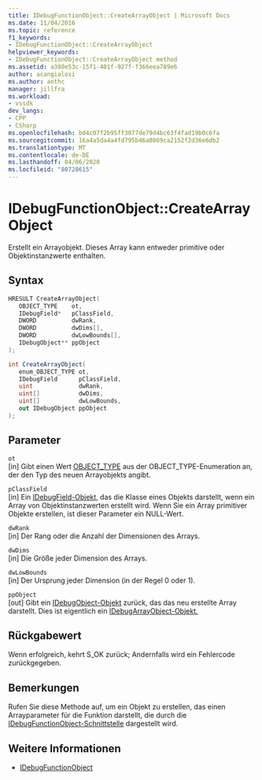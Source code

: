 ```yaml
---
title: IDebugFunctionObject::CreateArrayObject | Microsoft Docs
ms.date: 11/04/2016
ms.topic: reference
f1_keywords:
- IDebugFunctionObject::CreateArrayObject
helpviewer_keywords:
- IDebugFunctionObject::CreateArrayObject method
ms.assetid: a380e53c-15f1-401f-927f-f366eea789e6
author: acangialosi
ms.author: anthc
manager: jillfra
ms.workload:
- vssdk
dev_langs:
- CPP
- CSharp
ms.openlocfilehash: bd4c07f2b95ff3077de79d4bc63f4fad19b0c6fa
ms.sourcegitcommit: 16a4a5da4a4fd795b46a0869ca2152f2d36e6db2
ms.translationtype: MT
ms.contentlocale: de-DE
ms.lasthandoff: 04/06/2020
ms.locfileid: "80728615"
---
```

# <a name="idebugfunctionobjectcreatearrayobject"></a>IDebugFunctionObject::CreateArrayObject
Erstellt ein Arrayobjekt. Dieses Array kann entweder primitive oder Objektinstanzwerte enthalten.

## <a name="syntax"></a>Syntax

```cpp
HRESULT CreateArrayObject( 
   OBJECT_TYPE    ot,
   IDebugField*   pClassField,
   DWORD          dwRank,
   DWORD          dwDims[],
   DWORD          dwLowBounds[],
   IDebugObject** ppObject
);
```

```csharp
int CreateArrayObject(
   enum_OBJECT_TYPE ot,
   IDebugField      pClassField,
   uint             dwRank,
   uint[]           dwDims,
   uint[]           dwLowBounds,
   out IDebugObject ppObject
);
```

## <a name="parameters"></a>Parameter
`ot`\
[in] Gibt einen Wert [OBJECT_TYPE](../../../extensibility/debugger/reference/object-type.md) aus der OBJECT_TYPE-Enumeration an, der den Typ des neuen Arrayobjekts angibt.

`pClassField`\
[in] Ein [IDebugField-Objekt,](../../../extensibility/debugger/reference/idebugfield.md) das die Klasse eines Objekts darstellt, wenn ein Array von Objektinstanzwerten erstellt wird. Wenn Sie ein Array primitiver Objekte erstellen, ist dieser Parameter ein NULL-Wert.

`dwRank`\
[in] Der Rang oder die Anzahl der Dimensionen des Arrays.

`dwDims`\
[in] Die Größe jeder Dimension des Arrays.

`dwLowBounds`\
[in] Der Ursprung jeder Dimension (in der Regel 0 oder 1).

`ppObject`\
[out] Gibt ein [IDebugObject-Objekt](../../../extensibility/debugger/reference/idebugobject.md) zurück, das das neu erstellte Array darstellt. Dies ist eigentlich ein [IDebugArrayObject-Objekt.](../../../extensibility/debugger/reference/idebugarrayobject.md)

## <a name="return-value"></a>Rückgabewert
 Wenn erfolgreich, kehrt S_OK zurück; Andernfalls wird ein Fehlercode zurückgegeben.

## <a name="remarks"></a>Bemerkungen
 Rufen Sie diese Methode auf, um ein Objekt zu erstellen, das einen Arrayparameter für die Funktion darstellt, die durch die [IDebugFunctionObject-Schnittstelle](../../../extensibility/debugger/reference/idebugfunctionobject.md) dargestellt wird.

## <a name="see-also"></a>Weitere Informationen
- [IDebugFunctionObject](../../../extensibility/debugger/reference/idebugfunctionobject.md)
